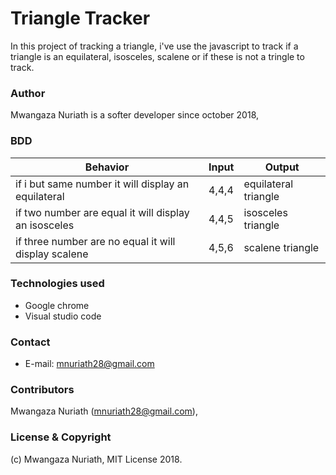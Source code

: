 # Triangle Tracker
 
 In this project of tracking a triangle, i've use the javascript to track if a triangle is an equilateral, isosceles, scalene or if these is not a tringle to track.
 
  ### Author
     
 Mwangaza Nuriath is a softer developer since october 2018,
     
  ### BDD
| Behavior                                             | Input | Output               |
|------------------------------------------------------|-------|----------------------|
| if i but same number it will display an equilateral  | 4,4,4 | equilateral triangle |
| if two number are equal it will display an isosceles | 4,4,5 | isosceles triangle   |
| if three number are no equal it will display scalene | 4,5,6 | scalene triangle     |

  ### Technologies used
   * Google chrome
   * Visual studio code

  ### Contact 
   * E-mail: mnuriath28@gmail.com

  ### Contributors
  
  Mwangaza Nuriath (mnuriath28@gmail.com),
  
  ### License & Copyright
  (c) Mwangaza Nuriath, MIT License 2018.
